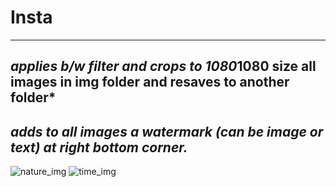# Insta
------
***applies b/w filter and crops to 1080*1080 size all images in img folder and resaves to another folder***
------
***adds to all images a watermark (can be image or text) at right bottom corner.***
-----
![nature_img](https://user-images.githubusercontent.com/99857663/168447871-00b406cb-01ef-4636-801b-396a3b363183.jpg)
![time_img](https://user-images.githubusercontent.com/99857663/168447912-9461cea7-6c09-407b-8da4-fcfa12479ff0.jpg)
